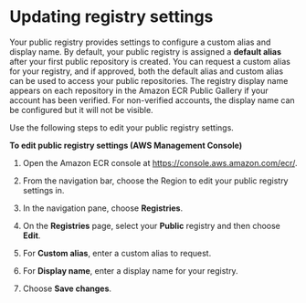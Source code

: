 # Updating registry settings<a name="public-registry-settings"></a>

Your public registry provides settings to configure a custom alias and display name\. By default, your public registry is assigned a **default alias** after your first public repository is created\. You can request a custom alias for your registry, and if approved, both the default alias and custom alias can be used to access your public repositories\. The registry display name appears on each repository in the Amazon ECR Public Gallery if your account has been verified\. For non\-verified accounts, the display name can be configured but it will not be visible\.

Use the following steps to edit your public registry settings\.

**To edit public registry settings \(AWS Management Console\)**

1. Open the Amazon ECR console at [https://console\.aws\.amazon\.com/ecr/](https://console.aws.amazon.com/ecr/)\.

1. From the navigation bar, choose the Region to edit your public registry settings in\.

1. In the navigation pane, choose **Registries**\.

1. On the **Registries** page, select your **Public** registry and then choose **Edit**\.

1. For **Custom alias**, enter a custom alias to request\.

1. For **Display name**, enter a display name for your registry\.

1. Choose **Save changes**\.